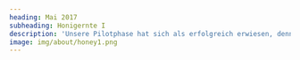 ```yaml
---
heading: Mai 2017
subheading: Honigernte I
description: 'Unsere Pilotphase hat sich als erfolgreich erwiesen, denn wir konnten 75 Gläser Honig befüllen! Wir sind sehr stolz auf das, was wir innerhalb von nur einem Jahr erreicht haben und danken allen, die uns mit Rat und Tat zur Seite standen! Mit so viel Motivation, Teamgeist und Spaß wollen wir weiter machen!'
image: img/about/honey1.png
---
```

